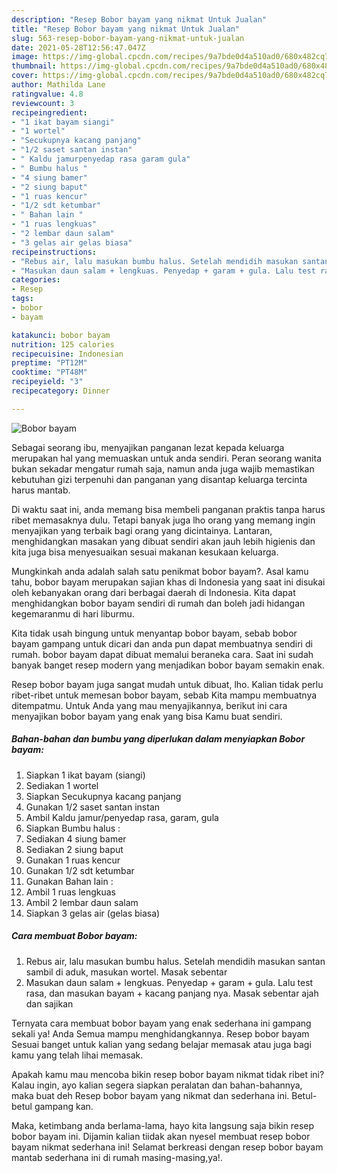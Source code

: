 ```yaml
---
description: "Resep Bobor bayam yang nikmat Untuk Jualan"
title: "Resep Bobor bayam yang nikmat Untuk Jualan"
slug: 563-resep-bobor-bayam-yang-nikmat-untuk-jualan
date: 2021-05-28T12:56:47.047Z
image: https://img-global.cpcdn.com/recipes/9a7bde0d4a510ad0/680x482cq70/bobor-bayam-foto-resep-utama.jpg
thumbnail: https://img-global.cpcdn.com/recipes/9a7bde0d4a510ad0/680x482cq70/bobor-bayam-foto-resep-utama.jpg
cover: https://img-global.cpcdn.com/recipes/9a7bde0d4a510ad0/680x482cq70/bobor-bayam-foto-resep-utama.jpg
author: Mathilda Lane
ratingvalue: 4.8
reviewcount: 3
recipeingredient:
- "1 ikat bayam siangi"
- "1 wortel"
- "Secukupnya kacang panjang"
- "1/2 saset santan instan"
- " Kaldu jamurpenyedap rasa garam gula"
- " Bumbu halus "
- "4 siung bamer"
- "2 siung baput"
- "1 ruas kencur"
- "1/2 sdt ketumbar"
- " Bahan lain "
- "1 ruas lengkuas"
- "2 lembar daun salam"
- "3 gelas air gelas biasa"
recipeinstructions:
- "Rebus air, lalu masukan bumbu halus. Setelah mendidih masukan santan sambil di aduk, masukan wortel. Masak sebentar"
- "Masukan daun salam + lengkuas. Penyedap + garam + gula. Lalu test rasa, dan masukan bayam + kacang panjang nya. Masak sebentar ajah dan sajikan"
categories:
- Resep
tags:
- bobor
- bayam

katakunci: bobor bayam 
nutrition: 125 calories
recipecuisine: Indonesian
preptime: "PT12M"
cooktime: "PT48M"
recipeyield: "3"
recipecategory: Dinner

---
```



![Bobor bayam](https://img-global.cpcdn.com/recipes/9a7bde0d4a510ad0/680x482cq70/bobor-bayam-foto-resep-utama.jpg)

Sebagai seorang ibu, menyajikan panganan lezat kepada keluarga merupakan hal yang memuaskan untuk anda sendiri. Peran seorang  wanita bukan sekadar mengatur rumah saja, namun anda juga wajib memastikan kebutuhan gizi terpenuhi dan panganan yang disantap keluarga tercinta harus mantab.

Di waktu  saat ini, anda memang bisa membeli panganan praktis tanpa harus ribet memasaknya dulu. Tetapi banyak juga lho orang yang memang ingin menyajikan yang terbaik bagi orang yang dicintainya. Lantaran, menghidangkan masakan yang dibuat sendiri akan jauh lebih higienis dan kita juga bisa menyesuaikan sesuai makanan kesukaan keluarga. 



Mungkinkah anda adalah salah satu penikmat bobor bayam?. Asal kamu tahu, bobor bayam merupakan sajian khas di Indonesia yang saat ini disukai oleh kebanyakan orang dari berbagai daerah di Indonesia. Kita dapat menghidangkan bobor bayam sendiri di rumah dan boleh jadi hidangan kegemaranmu di hari liburmu.

Kita tidak usah bingung untuk menyantap bobor bayam, sebab bobor bayam gampang untuk dicari dan anda pun dapat membuatnya sendiri di rumah. bobor bayam dapat dibuat memalui beraneka cara. Saat ini sudah banyak banget resep modern yang menjadikan bobor bayam semakin enak.

Resep bobor bayam juga sangat mudah untuk dibuat, lho. Kalian tidak perlu ribet-ribet untuk memesan bobor bayam, sebab Kita mampu membuatnya ditempatmu. Untuk Anda yang mau menyajikannya, berikut ini cara menyajikan bobor bayam yang enak yang bisa Kamu buat sendiri.

<!--inarticleads1-->

##### Bahan-bahan dan bumbu yang diperlukan dalam menyiapkan Bobor bayam:

1. Siapkan 1 ikat bayam (siangi)
1. Sediakan 1 wortel
1. Siapkan Secukupnya kacang panjang
1. Gunakan 1/2 saset santan instan
1. Ambil  Kaldu jamur/penyedap rasa, garam, gula
1. Siapkan  Bumbu halus :
1. Sediakan 4 siung bamer
1. Sediakan 2 siung baput
1. Gunakan 1 ruas kencur
1. Gunakan 1/2 sdt ketumbar
1. Gunakan  Bahan lain :
1. Ambil 1 ruas lengkuas
1. Ambil 2 lembar daun salam
1. Siapkan 3 gelas air (gelas biasa)




<!--inarticleads2-->

##### Cara membuat Bobor bayam:

1. Rebus air, lalu masukan bumbu halus. Setelah mendidih masukan santan sambil di aduk, masukan wortel. Masak sebentar
1. Masukan daun salam + lengkuas. Penyedap + garam + gula. Lalu test rasa, dan masukan bayam + kacang panjang nya. Masak sebentar ajah dan sajikan




Ternyata cara membuat bobor bayam yang enak sederhana ini gampang sekali ya! Anda Semua mampu menghidangkannya. Resep bobor bayam Sesuai banget untuk kalian yang sedang belajar memasak atau juga bagi kamu yang telah lihai memasak.

Apakah kamu mau mencoba bikin resep bobor bayam nikmat tidak ribet ini? Kalau ingin, ayo kalian segera siapkan peralatan dan bahan-bahannya, maka buat deh Resep bobor bayam yang nikmat dan sederhana ini. Betul-betul gampang kan. 

Maka, ketimbang anda berlama-lama, hayo kita langsung saja bikin resep bobor bayam ini. Dijamin kalian tiidak akan nyesel membuat resep bobor bayam nikmat sederhana ini! Selamat berkreasi dengan resep bobor bayam mantab sederhana ini di rumah masing-masing,ya!.

